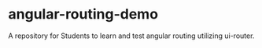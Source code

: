 # angular-routing-demo

A repository for Students to learn and test angular routing utilizing ui-router.

